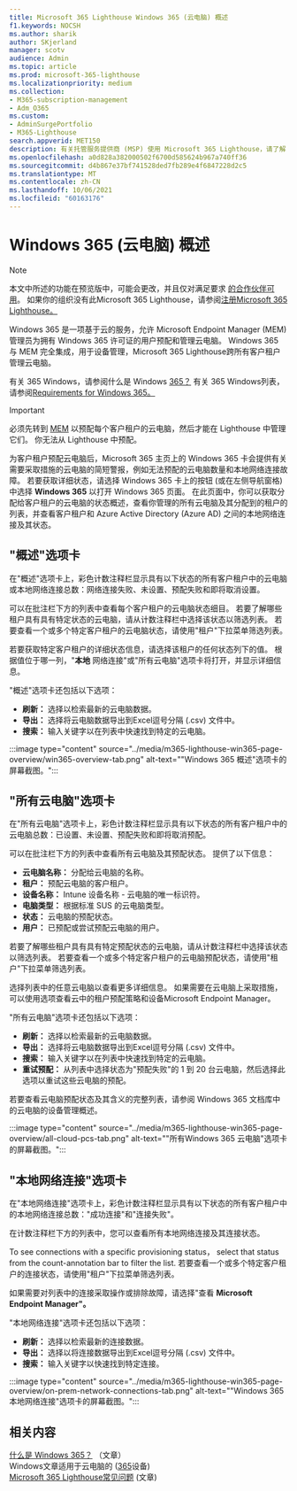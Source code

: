 ```yaml
---
title: Microsoft 365 Lighthouse Windows 365 (云电脑) 概述
f1.keywords: NOCSH
ms.author: sharik
author: SKjerland
manager: scotv
audience: Admin
ms.topic: article
ms.prod: microsoft-365-lighthouse
ms.localizationpriority: medium
ms.collection:
- M365-subscription-management
- Adm_O365
ms.custom:
- AdminSurgePortfolio
- M365-Lighthouse
search.appverid: MET150
description: 有关托管服务提供商 (MSP) 使用 Microsoft 365 Lighthouse，请了解 Windows 365 (云) 页面。
ms.openlocfilehash: a0d828a382000502f6700d585624b967a740ff36
ms.sourcegitcommit: d4b867e37bf741528ded7fb289e4f6847228d2c5
ms.translationtype: MT
ms.contentlocale: zh-CN
ms.lasthandoff: 10/06/2021
ms.locfileid: "60163176"
---
```

# <a name="windows-365-cloud-pcs-page-overview"></a>Windows 365 (云电脑) 概述  

> [!NOTE]
> 本文中所述的功能在预览版中，可能会更改，并且仅对满足要求 [的合作伙伴可用](m365-lighthouse-requirements.md)。 如果你的组织没有此Microsoft 365 Lighthouse，请参阅[注册Microsoft 365 Lighthouse。](m365-lighthouse-sign-up.md)
  
Windows 365 是一项基于云的服务，允许 Microsoft Endpoint Manager (MEM) 管理员为拥有 Windows 365 许可证的用户预配和管理云电脑。 Windows 365 与 MEM 完全集成，用于设备管理，Microsoft 365 Lighthouse跨所有客户租户管理云电脑。

有关 365 Windows，请参阅什么是 Windows [365？](/windows-365/overview) 有关 365 Windows列表，请参阅[Requirements for Windows 365。](/windows-365/enterprise/requirements)

> [!IMPORTANT]
> 必须先转到 [MEM](https://go.microsoft.com/fwlink/p/?linkid=2150463) 以预配每个客户租户的云电脑，然后才能在 Lighthouse 中管理它们。 你无法从 Lighthouse 中预配。

为客户租户预配云电脑后，Microsoft 365 主页上的 Windows 365 卡会提供有关需要采取措施的云电脑的简短警报，例如无法预配的云电脑数量和本地网络连接故障。 若要获取详细状态，请选择 Windows 365 卡上的按钮 (或在左侧导航窗格) 中选择 **Windows 365** 以打开 Windows 365 页面。 在此页面中，你可以获取分配给客户租户的云电脑的状态概述，查看你管理的所有云电脑及其分配到的租户的列表，并查看客户租户和 Azure Active Directory (Azure AD) 之间的本地网络连接及其状态。

## <a name="overview-tab"></a>"概述"选项卡

在"概述"选项卡上，彩色计数注释栏显示具有以下状态的所有客户租户中的云电脑或本地网络连接总数：网络连接失败、未设置、预配失败和即将取消设置。

可以在批注栏下方的列表中查看每个客户租户的云电脑状态细目。 若要了解哪些租户具有具有特定状态的云电脑，请从计数注释栏中选择该状态以筛选列表。 若要查看一个或多个特定客户租户的云电脑状态，请使用"租户"下拉菜单筛选列表。

若要获取特定客户租户的详细状态信息，请选择该租户的任何状态列下的值。 根据值位于哪一列，"**本地** 网络连接"或"所有云电脑"选项卡将打开，并显示详细信息。

"概述"选项卡还包括以下选项：

- **刷新：** 选择以检索最新的云电脑数据。
- **导出：** 选择将云电脑数据导出到Excel逗号分隔 (.csv) 文件中。
- **搜索：** 输入关键字以在列表中快速找到特定的云电脑。

:::image type="content" source="../media/m365-lighthouse-win365-page-overview/win365-overview-tab.png" alt-text="&quot;Windows 365 概述&quot;选项卡的屏幕截图。":::

## <a name="all-cloud-pcs-tab"></a>"所有云电脑"选项卡

在"所有云电脑"选项卡上，彩色计数注释栏显示具有以下状态的所有客户租户中的云电脑总数：已设置、未设置、预配失败和即将取消预配。

可以在批注栏下方的列表中查看所有云电脑及其预配状态。 提供了以下信息：

- **云电脑名称：** 分配给云电脑的名称。
- **租户：** 预配云电脑的客户租户。
- **设备名称：** Intune 设备名称 - 云电脑的唯一标识符。
- **电脑类型：** 根据标准 SUS 的云电脑类型。
- **状态：** 云电脑的预配状态。
- **用户：** 已预配或尝试预配云电脑的用户。

若要了解哪些租户具有具有特定预配状态的云电脑，请从计数注释栏中选择该状态以筛选列表。 若要查看一个或多个特定客户租户的云电脑预配状态，请使用"租户"下拉菜单筛选列表。

选择列表中的任意云电脑以查看更多详细信息。 如果需要在云电脑上采取措施，可以使用选项查看云中的租户预配策略和设备Microsoft Endpoint Manager。

"所有云电脑"选项卡还包括以下选项：

- **刷新：** 选择以检索最新的云电脑数据。
- **导出：** 选择将云电脑数据导出到Excel逗号分隔 (.csv) 文件中。
- **搜索：** 输入关键字以在列表中快速找到特定的云电脑。
- **重试预配：** 从列表中选择状态为"预配失败"的 1 到 20 台云电脑，然后选择此选项以重试这些云电脑的预配。 

若要查看云电脑预配状态及其含义的完整列表，请参阅 Windows 365 文档库中的云电脑的设备管理概述。 [](/windows-365/enterprise/device-management-overview#column-details)

:::image type="content" source="../media/m365-lighthouse-win365-page-overview/all-cloud-pcs-tab.png" alt-text="&quot;所有Windows 365 云电脑&quot;选项卡的屏幕截图。":::

## <a name="on-premises-network-connections-tab"></a>"本地网络连接"选项卡

在"本地网络连接"选项卡上，彩色计数注释栏显示具有以下状态的所有客户租户中的本地网络连接总数："成功连接"和"连接失败"。

在计数注释栏下方的列表中，您可以查看所有本地网络连接及其连接状态。

To see connections with a specific provisioning status， select that status from the count-annotation bar to filter the list. 若要查看一个或多个特定客户租户的连接状态，请使用"租户"下拉菜单筛选列表。

如果需要对列表中的连接采取操作或排除故障，请选择"查看 **Microsoft Endpoint Manager"。**

"本地网络连接"选项卡还包括以下选项：

- **刷新：** 选择以检索最新的连接数据。
- **导出：** 选择以将连接数据导出到Excel逗号分隔 (.csv) 文件中。
- **搜索：** 输入关键字以快速找到特定连接。

:::image type="content" source="../media/m365-lighthouse-win365-page-overview/on-prem-network-connections-tab.png" alt-text="&quot;Windows 365 本地网络连接&quot;选项卡的屏幕截图。":::

## <a name="related-content"></a>相关内容

[什么是 Windows 365？](/windows-365/overview) （文章）\
Windows文章适用于云电脑的 ([365](/windows-365/enterprise/device-management-overview)设备) \
[Microsoft 365 Lighthouse常见问题](m365-lighthouse-faq.yml) (文章) 